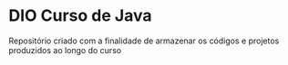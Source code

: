 # DIO Curso de Java
Repositório criado com a finalidade de armazenar os códigos e projetos produzidos ao longo do curso
